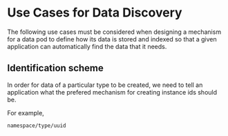 # Use Cases for Data Discovery

The following use cases must be considered when designing a mechanism for a data pod to define how its data is stored and indexed so that a given application can automatically find the data that it needs.

## Identification scheme

In order for data of a particular type to be created,
we need to tell an application what the prefered mechanism for creating
instance ids should be.

For example,

`namespace/type/uuid`
